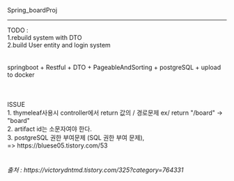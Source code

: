 Spring_boardProj 
 <hr>
 TODO : <br>
 1.rebuild system with DTO <br>
 2.build User entity and login system <br>
 <br>
 <br>
 springboot + Restful + DTO + PageableAndSorting + postgreSQL + upload to docker <br>

<br>


<br>


<br>
ISSUE 
<br>
1. thymeleaf사용시 controller에서 return 값의 / 경로문제 ex/ return "/board" -> "board" <br>
2. artifact id는 소문자여야 한다. <br>
3. postgreSQL 권한 부여문제 (SQL 권한 부여 문제),  <br>
=> https://bluese05.tistory.com/53  <br>
<br>
<h6>출처 :  https://victorydntmd.tistory.com/325?category=764331
